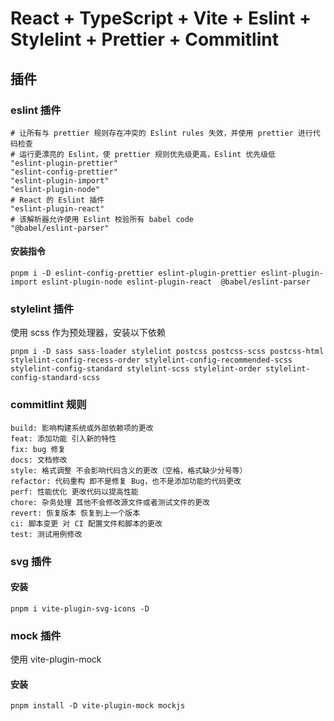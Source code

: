 # React + TypeScript + Vite + Eslint + Stylelint + Prettier + Commitlint

## 插件

### eslint 插件

```
# 让所有与 prettier 规则存在冲突的 Eslint rules 失效，并使用 prettier 进行代码检查
# 运行更漂亮的 Eslint，使 prettier 规则优先级更高，Eslint 优先级低
"eslint-plugin-prettier"
"eslint-config-prettier"
"eslint-plugin-import"
"eslint-plugin-node"
# React 的 Eslint 插件
"eslint-plugin-react"
# 该解析器允许使用 Eslint 校验所有 babel code
"@babel/eslint-parser"
```

#### 安装指令

```npm
pnpm i -D eslint-config-prettier eslint-plugin-prettier eslint-plugin-import eslint-plugin-node eslint-plugin-react  @babel/eslint-parser
```

### stylelint 插件

使用 scss 作为预处理器，安装以下依赖

```npm
pnpm i -D sass sass-loader stylelint postcss postcss-scss postcss-html stylelint-config-recess-order stylelint-config-recommended-scss stylelint-config-standard stylelint-scss stylelint-order stylelint-config-standard-scss
```

### commitlint 规则

```
build: 影响构建系统或外部依赖项的更改
feat: 添加功能 引入新的特性
fix: bug 修复
docs: 文档修改
style: 格式调整 不会影响代码含义的更改（空格，格式缺少分号等）
refactor: 代码重构 即不是修复 Bug，也不是添加功能的代码更改
perf: 性能优化 更改代码以提高性能
chore: 杂务处理 其他不会修改源文件或者测试文件的更改
revert: 恢复版本 恢复到上一个版本
ci: 脚本变更 对 CI 配置文件和脚本的更改
test: 测试用例修改
```

### svg 插件

#### 安装

```npm
pnpm i vite-plugin-svg-icons -D
```

### mock 插件

使用 vite-plugin-mock

#### 安装

```npm
pnpm install -D vite-plugin-mock mockjs
```
